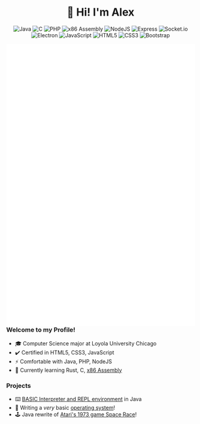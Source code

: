 <h1 align="center">👋 Hi! I'm Alex</h1>
<p align="center">
  <img alt="Java" src="https://img.shields.io/badge/-Java-black?style=flat-square&logo=java">
  <img alt="C" src="https://img.shields.io/badge/-C-black?style=flat-square&logo=c">
  <img alt="PHP" src="https://img.shields.io/badge/-PHP-black?style=flat-square&logo=php">
  <img alt="x86 Assembly" src="https://img.shields.io/badge/-x86 assembly-black?style=flat-square&logo=assembly">
  <img alt="NodeJS" src="https://img.shields.io/badge/-NodeJS-black?style=flat-square&logo=node.js">
  <img alt="Express" src="https://img.shields.io/badge/-Express-black?style=flat-square&logo=express">
  <img alt="Socket.io" src="https://img.shields.io/badge/-Socket.io-black?style=flat-square&logo=socket.io">
  <img alt="Electron" src="https://img.shields.io/badge/-Electron-black?style=flat-square&logo=electron">
  <img alt="JavaScript" src="https://img.shields.io/badge/-JavaScript-black?style=flat-square&logo=javascript">
  <img alt="HTML5" src="https://img.shields.io/badge/-HTML5-black?style=flat-square&logo=html5">
  <img alt="CSS3" src="https://img.shields.io/badge/-CSS3-black?style=flat-square&logo=css3">
  <img alt="Bootstrap" src="https://img.shields.io/badge/-Bootstrap-black?style=flat-square&logo=bootstrap">
</p>

<img align="right" src="https://github.com/alexsobiek/alexsobiek/blob/main/github-metrics.svg">

### Welcome to my Profile!
- 🎓 Computer Science major at Loyola University Chicago
- ✔️ Certified in HTML5, CSS3, JavaScript
- ⚡ Comfortable with Java, PHP, NodeJS
- 🌱 Currently learning Rust, C, [x86 Assembly](https://github.com/alexsobiek/AssemblyPlayground)


### Projects
- ⌨️ [BASIC Interpreter and REPL environment](https://github.com/alexsobiek/JBasic) in Java
- 💾 Writing a *very* basic [operating system](https://github.com/alexsobiek/operating-system)!
- 🕹️ Java rewrite of [Atari's 1973 game Space Race](https://github.com/alexsobiek/SpaceRace)!
